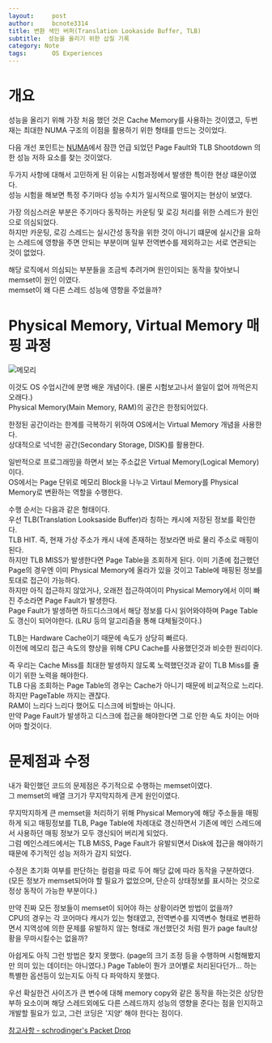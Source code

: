 ```yaml
---
layout:     post
author:     bcnote3314
title: 변환 색인 버퍼(Translation Lookaside Buffer, TLB)
subtitle:  성능을 올리기 위한 삽질 기록
category: Note
tags: 		OS Experiences
---
```


# 개요

성능을 올리기 위해 가장 처음 했던 것은 Cache Memory를 사용하는 것이였고, 두번재는 최대한 NUMA 구조의 이점을 활용하기 위한 형태를 만드는 것이었다.  

다음 개선 포인트는 [NUMA](https://y-jaehyun.github.io/experiences/2021/09/13/numa/)에서 잠깐 언급 되었던 Page Fault와 TLB Shootdown 의한 성능 저하 요소를 찾는 것이었다.  

두가지 사항에 대해서 고민하게 된 이유는 시험과정에서 발생한 특이한 현상 떄문이였다.  
성능 시험을 해보면 특정 주기마다 성능 수치가 일시적으로 떨어지는 현상이 보였다.  

가장 의심스러운 부분은 주기마다 동작하는 카운팅 및 로깅 처리를 위한 스레드가 원인으로 의심되었다.  
하지만 카운팅, 로깅 스레드는 실시간성 동작을 위한 것이 아니기 떄문에 실시간을 요하는 스레드에 영향을 주면 안되는 부분이며 일부 전역변수를 제외하고는 서로 연관되는 것이 없었다.  

해당 로직에서 의심되는 부분들을 조금씩 추려가며 원인이되는 동작을 찾아보니 memset이 원인 이였다.  
memset이 왜 다른 스레드 성능에 영향을 주었을까?

# Physical Memory, Virtual Memory 매핑 과정

![메모리](http://drive.google.com/uc?export=view&id=1kinuvajLNfiuf5UvmJKbmkuQ_3YOvfZz)

이것도 OS 수업시간에 분명 배운 개념이다. (물론 시험보고나서 쓸일이 없어 까먹은지 오래다.)  
Physical Memory(Main Memory, RAM)의 공간은 한정되어있다.  

한정된 공간이라는 한계를 극복하기 위하여 OS에서는 Virtual Memory 개념을 사용한다.  
상대적으로 넉넉한 공간(Secondary Storage, DISK)를 활용한다.  

일반적으로 프로그래밍을 하면서 보는 주소값은 Virtual Memory(Logical Memory)이다.  
OS에서는 Page 단위로 메모리 Block을 나누고 Virtaul Memory를 Physical Memory로 변환하는 역할을 수행한다.  

수행 순서는 다음과 같은 형태이다.  
우선 TLB(Translation Looksaside Buffer)라 칭하는 캐시에 저장된 정보를 확인한다.  
TLB HIT. 즉, 현재 가상 주소가 캐시 내에 존재하는 정보라면 바로 물리 주소로 매핑이 된다.  
하지만 TLB MISS가 발생한다면 Page Table을 조회하게 된다.
이미 기존에 접근했던 Page의 경우엔 이미 Physical Memory에 올라가 있을 것이고 Table에 매핑된 정보를 토대로 접근이 가능하다.  
하지만 아직 접근하지 않았거나, 오래전 접근하여이미 Physical Memory에서 이미 빠진 주소라면 Page Fault가 발생한다.  
Page Fault가 발생하면 하드디스크에서 해당 정보를 다시 읽어와야하며 Page Table도 갱신이 되어야한다. (LRU 등의 알고리즘을 통해 대체될것이다.)  

TLB는 Hardware Cache이기 때문에 속도가 상당히 빠르다.  
이전에 메모리 접근 속도의 향상을 위해 CPU Cache를 사용했던것과 비슷한 원리이다.  

즉 우리는 Cache Miss를 최대한 발생하지 않도록 노력했던것과 같이 TLB Miss를 줄이기 위한 노력을 해야한다.  
TLB 다음 조회하는 Page Table의 경우는 Cache가 아니기 때문에 비교적으로 느리다.  
하지만 PageTable 까지는 괜찮다.  
RAM이 느리다 느리다 했어도 디스크에 비할바는 아니다.  
만약 Page Fault가 발생하고 디스크에 접근을 해야한다면 그로 인한 속도 차이는 어마어마 할것이다.


# 문제점과 수정

내가 확인했던 코드의 문제점은 주기적으로 수행하는 memset이였다.  
그 memset의 배열 크기가 무지막지하게 큰게 원인이였다. 

무지막지하게 큰 memset을 처리하기 위해 Physical Memory에 해당 주소들을 매핑하게 되고 매핑정보를 TLB, Page Table에 차례대로 갱신하면서 기존에 메인 스레드에서 사용하던 매핑 정보가 모두 갱신되어 버리게 되었다.  
그럼 메인스레드에서는 TLB MiSS, Page Fault가 유발되면서 Disk에 접근을 해야하기 때문에 주기적인 성능 저하가 감지 되었다.  

수정은 초기화 여부를 판단하는 컬럼을 따로 두어 해당 값에 따라 동작을 구분하였다. (모든 정보가 memset되어야 할 필요가 없었으며, 단순히 상태정보를 표시하는 것으로 정상 동작이 가능한 부분이다.)

만약 진짜 모든 정보들이 memset이 되어야 하는 상황이라면 방법이 없을까?  
CPU의 경우는 각 코어마다 캐시가 있는 형태였고, 전역변수를 지역변수 형태로 변환하면서 지역성에 의한 문제를 유발하지 않는 형태로 개선했던것 처럼 뭔가 page fault상황을 무마시킬수는 없을까?

아쉽게도 아직 그런 방법은 찾지 못했다. (page의 크기 조정 등을 수행하며 시험해봤지만 의미 있는 데이터는 아니였다.)
Page Table이 뭔가 코어별로 처리된다던가... 하는 특별한 옵션등이 있는지도 아직 다 파악하지 못했다.

우선 확실한건 사이즈가 큰 변수에 대해 memory copy와 같은 동작을 하는것은 상당한 부하 요소이며 해당 스레드외에도 다른 스레드까지 성능의 영향을 준다는 점을 인지하고 개발할 필요가 있고, 그런 코딩은 '지양' 해야 한다는 점이다.


[참고사항 - schrodinger's Packet Drop](https://medium.com/niometrics-tech-blog/schrodingers-packet-drops-e1556af3e228)


